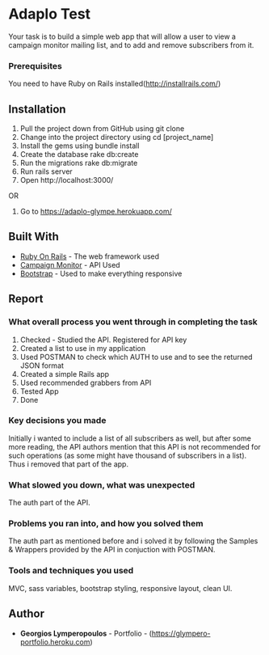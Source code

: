 # Adaplo Test

Your task is to build a simple web app that will allow a user to view a campaign monitor mailing list, and to add and remove subscribers from it.

### Prerequisites

You need to have Ruby on Rails installed(http://installrails.com/)

## Installation

1. Pull the project down from GitHub using git clone
2. Change into the project directory using cd [project_name]
3. Install the gems using bundle install
4. Create the database rake db:create
5. Run the migrations rake db:migrate
6. Run rails server
7. Open http://localhost:3000/

OR 

1. Go to https://adaplo-glympe.herokuapp.com/

## Built With

* [Ruby On Rails](http://rubyonrails.org/) - The web framework used
* [Campaign Monitor](https://www.campaignmonitor.com/api/) - API Used
* [Bootstrap](http://getbootstrap.com/) - Used to make everything responsive



## Report

### What overall process you went through in completing the task

1. Checked - Studied the API. Registered for API key
2. Created a list to use in my application
3. Used POSTMAN to check which AUTH to use and to see the returned JSON format
4. Created a simple Rails app
5. Used recommended grabbers from API
6. Tested App
7. Done

### Key decisions you made

Initially i wanted to include a list of all subscribers as well, but after some more reading, the API authors mention that this API is not recommended for such operations (as some might have thousand of subscribers in a list). Thus i removed that part of the app.

### What slowed you down, what was unexpected

The auth part of the API.

### Problems you ran into, and how you solved them

The auth part as mentioned before and i solved it by following the Samples & Wrappers provided by the API in conjuction with POSTMAN.

### Tools and techniques you used

MVC, sass variables, bootstrap styling, responsive layout, clean UI.

## Author
* **Georgios Lymperopoulos** - Portfolio - (https://glympero-portfolio.heroku.com)